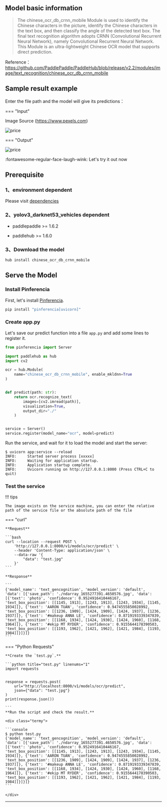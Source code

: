 
## Model basic information

> The chinese_ocr_db_crnn_mobile Module is used to identify the Chinese characters in the picture, identify the Chinese characters in the text box, and then classify the angle of the detected text box. The final text recognition algorithm adopts CRNN (Convolutional Recurrent Neural Network), namely Convolutional Recurrent Neural Network. This Module is an ultra-lightweight Chinese OCR model that supports direct prediction.

Reference：https://github.com/PaddlePaddle/PaddleHub/blob/release/v2.2/modules/image/text_recognition/chinese_ocr_db_crnn_mobile

## Sample result example

Enter the file path and the model will give its predictions：

=== "Input"

Image Source (https://www.pexels.com)

![price](/assets/images/examples/paddle/price_input.jpg)

=== "Output"

![price](/assets/images/examples/paddle/price_output.jpg)

:fontawesome-regular-face-laugh-wink: Let's try it out now

## Prerequisite

### 1、environment dependent  

Please visit [dependencies](/ml/paddlepaddle/dependencies/)

### 2、yolov3_darknet53_vehicles dependent  

  - paddlepaddle >= 1.6.2  

  - paddlehub >= 1.6.0

### 3、Download the model

```
hub install chinese_ocr_db_crnn_mobile
```

## Serve the Model

### Install Pinferencia

First, let's install [Pinferencia](https://github.com/underneathall/pinferencia).

```bash
pip install "pinferencia[uvicorn]"
```

### Create app.py

Let's save our predict function into a file `app.py` and add some lines to register it.

```python title="app.py" linenums="1"
from pinferencia import Server

import paddlehub as hub
import cv2

ocr = hub.Module(
    name="chinese_ocr_db_crnn_mobile", enable_mkldnn=True
)


def predict(path: str):
    return ocr.recognize_text(
        images=[cv2.imread(path)],
        visualization=True,
        output_dir="./"
    )


service = Server()
service.register(model_name="ocr", model=predict)

```

Run the service, and wait for it to load the model and start the server:

<div class="termy">

```console
$ uvicorn app:service --reload
INFO:     Started server process [xxxxx]
INFO:     Waiting for application startup.
INFO:     Application startup complete.
INFO:     Uvicorn running on http://127.0.0.1:8000 (Press CTRL+C to quit)
```

</div>

### Test the service

!!! tips

    The image exists on the service machine, you can enter the relative path of the service file or the absolute path of the file


=== "curl"

    **Request**

    ```bash
    curl --location --request POST \
        'http://127.0.0.1:8000/v1/models/ocr/predict' \
        --header 'Content-Type: application/json' \
        --data-raw '{
            "data": "test.jpg"
        }'
    ```

    **Response**

    ```
    {'model_name': 'text_gencognition', 'model_version': 'default', 'data': [{'save_path': './ndarray_1655277391.4650576.jpg', 'data': [{'text': 'photo', 'confidence': 0.9524916410446167, 'text_box_position': [[1145, 1913], [1243, 1913], [1243, 1934], [1145, 1934]]}, {'text': 'AARON TUAN', 'confidence': 0.9474555850028992, 'text_box_position': [[1236, 1909], [1424, 1909], [1424, 1937], [1236, 1937]]}, {'text': '#makeup ANNA LE', 'confidence': 0.8719193339347839, 'text_box_position': [[1168, 1934], [1424, 1930], [1424, 1960], [1168, 1964]]}, {'text': '#ekip MT RYDER', 'confidence': 0.9155644178390503, 'text_box_position': [[1193, 1962], [1421, 1962], [1421, 1984], [1193, 1984]]}]}]}
    ```

=== "Python Requests"

    **Create the `test.py`.**

    ```python title="test.py" linenums="1"
    import requests


    response = requests.post(
        url="http://localhost:8000/v1/models/ocr/predict",
        json={"data": "test.jpg"}
    )
    print(response.json())

    ```
    **Run the script and check the result.**

    <div class="termy">

    ```console
    $ python test.py
    {'model_name': 'text_gencognition', 'model_version': 'default', 'data': [{'save_path': './ndarray_1655277391.4650576.jpg', 'data': [{'text': 'photo', 'confidence': 0.9524916410446167, 'text_box_position': [[1145, 1913], [1243, 1913], [1243, 1934], [1145, 1934]]}, {'text': 'AARON TUAN', 'confidence': 0.9474555850028992, 'text_box_position': [[1236, 1909], [1424, 1909], [1424, 1937], [1236, 1937]]}, {'text': '#makeup ANNA LE', 'confidence': 0.8719193339347839, 'text_box_position': [[1168, 1934], [1424, 1930], [1424, 1960], [1168, 1964]]}, {'text': '#ekip MT RYDER', 'confidence': 0.9155644178390503, 'text_box_position': [[1193, 1962], [1421, 1962], [1421, 1984], [1193, 1984]]}]}]}
    ```

    </div>

---
